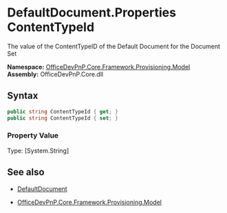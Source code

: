 # DefaultDocument.Properties ContentTypeId
The value of the ContentTypeID of the Default Document for the Document Set  

**Namespace:** [OfficeDevPnP.Core.Framework.Provisioning.Model](OfficeDevPnP.Core.Framework.Provisioning.Model.md)  
**Assembly:** OfficeDevPnP.Core.dll  
## Syntax
```C#
public string ContentTypeId { get; }
public string ContentTypeId { set; }
```

### Property Value
Type: [System.String] 

## See also
- [DefaultDocument](DefaultDocument.md) 

- [OfficeDevPnP.Core.Framework.Provisioning.Model](OfficeDevPnP.Core.Framework.Provisioning.Model.md)
